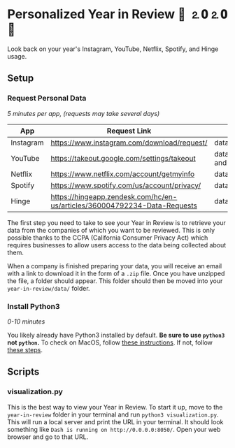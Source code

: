 # Personalized Year in Review 🎊 ⒉𝟎⒉𝟎 🎉

Look back on your year's Instagram, YouTube, Netflix, Spotify, and Hinge usage.

## Setup

### Request Personal Data

_5 minutes per app, (requests may take several days)_

| App       | Request Link                                                              | Path to Data                                   |
| --------- | ------------------------------------------------------------------------- | ---------------------------------------------- |
| Instagram | https://www.instagram.com/download/request/                               | data/instagram/                                |
| YouTube   | https://takeout.google.com/settings/takeout                               | data/google/Takeout/YouTube and YouTube Music/ |
| Netflix   | https://www.netflix.com/account/getmyinfo                                 | data/netflix/netflix-report/                   |
| Spotify   | https://www.spotify.com/us/account/privacy/                               | data/spotify/MyData/                           |
| Hinge     | https://hingeapp.zendesk.com/hc/en-us/articles/360004792234-Data-Requests | data/hinge/export/                             |

The first step you need to take to see your Year in Review is to retrieve your data from the companies of which you want to be reviewed. This is only possible thanks to the CCPA (California Consumer Privacy Act) which requires businesses to allow users access to the data being collected about them.

When a company is finished preparing your data, you will receive an email with a link to download it in the form of a `.zip` file. Once you have unzipped the file, a folder should appear. This folder should then be moved into your `year-in-review/data/` folder.

### Install Python3

_0-10 minutes_

You likely already have Python3 installed by default. **Be sure to use `python3` not `python`.** To check on MacOS, follow [these instructions](https://realpython.com/installing-python/#how-to-check-your-python-version-on-a-mac).
If not, follow [these steps](https://realpython.com/installing-python/).

## Scripts

### visualization.py

This is the best way to view your Year in Review. To start it up, move to the `year-in-review` folder in your terminal and run `python3 visualization.py`. This will run a local server and print the URL in your terminal. It should look something like `Dash is running on http://0.0.0.0:8050/`. Open your web browser and go to that URL.
